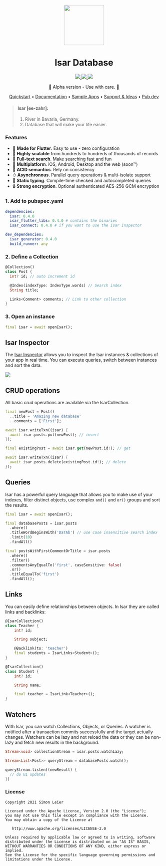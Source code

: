 <p align="center">
  <a href="https://isar.dev">
    <img src="https://raw.githubusercontent.com/isar/isar/main/.github/assets/isar.svg?sanitize=true" height="128">
  </a>
  <h1 align="center">Isar Database</h1>
</p>

<p align="center">
  <a href="https://github.com/isar/isar/actions/workflows/test.yml">
    <img src="https://img.shields.io/github/workflow/status/isar/isar/Dart%20CI/main?label=tests&labelColor=333940&logo=github">
  </a>
  <a href="https://pub.dev/packages/isar">
    <img src="https://img.shields.io/pub/v/isar?label=pub.dev&labelColor=333940&logo=dart">
  </a>
  <a href="https://github.com/isar/isar/blob/main/LICENSE">
    <img src="https://img.shields.io/github/license/hivedb/hive?color=%23007A88&labelColor=333940&logo=apache">
  </a>
</p>

<p align="center">🚧 Alpha version - Use with care. 🚧</p>

<p align="center">
  <a href="https://isar.dev">Quickstart</a> •
  <a href="https://isar.dev/schema">Documentation</a> •
  <a href="https://isar.dev">Sample Apps</a> •
  <a href="https://github.com/isar/isar/discussions">Support & Ideas</a> •
  <a href="https://pub.dev/packages/isar">Pub.dev</a>
</p>


> #### Isar [ee-zahr]:
> 1. River in Bavaria, Germany.
> 2. Database that will make your life easier.


### Features

- 💙 **Made for Flutter**. Easy to use - zero configuration
- 🚀 **Highly scalable** from hundreds to hundreds of thousands of records
- 🔎 **Full-text search**. Make searching fast and fun
- 📱 **Multiplatform**. iOS, Android, Desktop and the web (soon™)
- 🧪 **ACID semantics**. Rely on consistency
- ⏱ **Asynchronous**. Parallel query operations & multi-isolate support
- 💃 **Static typing**. Compile-time checked and autocompleted queries
- 🔒 **Strong encryption**. Optional authenticated AES-256 GCM encryption

### 1. Add to pubspec.yaml

```yaml
dependencies:
  isar: 0.4.0
  isar_flutter_libs: 0.4.0 # contains the binaries
  isar_connect: 0.4.0 # if you want to use the Isar Inspector

dev_dependencies:
  isar_generator: 0.4.0
  build_runner: any
```

### 2. Define a Collection
```dart
@Collection()
class Post {
  int? id; // auto increment id

  @Index(indexType: IndexType.words) // Search index
  String title;

  Links<Comment> comments; // Link to other collection
}
```

### 3. Open an instance
```dart
final isar = await openIsar();
```


## Isar Inspector

The [Isar Inspector](https://github.com/isar/isar/releases/latest) allows you to inspect the Isar instances & collections of your app in real time. You can execute queries, switch between instances and sort the data.

<img src="https://raw.githubusercontent.com/isar/isar/main/.github/assets/isar-inspector.png?sanitize=true">



## CRUD operations

All basic crud operations are available via the IsarCollection.

```dart
final newPost = Post()
  ..title = 'Amazing new database'
  ..comments = ['First'];

await isar.writeTxn((isar) {
  await isar.posts.put(newPost); // insert
});

final existingPost = await isar.get(newPost.id!); // get

await isar.writeTxn((isar) {
  await isar.posts.delete(existingPost.id!); // delete
});
```

## Queries

Isar has a powerful query language that allows you to make use of your indexes, filter distinct objects, use complex `and()` and `or()` groups and sort the results.

```dart
final isar = await openIsar();

final databasePosts = isar.posts
  .where()
  .titleWordBeginsWith('DaTAb') // use case insensitive search index
  .limit(10)
  .findAll()

final postsWithFirstCommentOrTitle = isar.posts
  .where()
  .filter()
  .commentsAnyEqualTo('first', caseSensitive: false)
  .or()
  .titleEqualTo('first')
  .findAll();
```

## Links

You can easily define relationships between objects. In Isar they are called links and backlinks:

```dart
@IsarCollection()
class Teacher {
    int? id;

    String subject;

    @Backlink(to: 'teacher')
    final students = IsarLinks<Student>();
}

@IsarCollection()
class Student {
    int? id;

    String name;

    final teacher = IsarLink<Teacher>();
}
```

## Watchers

With Isar, you can watch Collections, Objects, or Queries. A watcher is notified after a transaction commits successfully and the target actually changes.
Watchers can be lazy and not reload the data or they can be non-lazy and fetch new results in the background.

```dart
Stream<void> collectionStream = isar.posts.watchLazy;

Stream<List<Post>> queryStream = databasePosts.watch();

queryStream.listen((newResult) {
  // do UI updates
})
```

### License

```
Copyright 2021 Simon Leier

Licensed under the Apache License, Version 2.0 (the "License");
you may not use this file except in compliance with the License.
You may obtain a copy of the License at

   http://www.apache.org/licenses/LICENSE-2.0

Unless required by applicable law or agreed to in writing, software
distributed under the License is distributed on an "AS IS" BASIS,
WITHOUT WARRANTIES OR CONDITIONS OF ANY KIND, either express or implied.
See the License for the specific language governing permissions and
limitations under the License.
```
